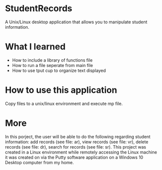 # StudentRecords
A Unix/Linux desktop application that allows you to manipulate student information.

# What I learned
* How to include a library of functions file
* How to run a file seperate from main file
* How to use tput cup to organize text displayed

# How to use this application
Copy files to a unix/linux environment and execute mp file.

# More
In this porject, the user will be able to do the following regarding student information: add records (see file: ar), view records (see file: vr), delete records (see file: dr), search for records (see file: sr). This project was created in a Linux environment while remotely accessing the Linux machine it was created on via the Putty software application on a Windows 10 Desktop computer from my home.
